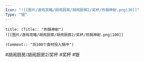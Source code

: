 ```yaml
---
Icon: "![[图片/游戏攻略/胡闹厨房/胡闹厨房2/奖杯/热锅神射.png|30]]"
Type: "银"
---
```

```ad-common-silver-trophy
title: (Title:: "热锅神射")
![[图片/游戏攻略/胡闹厨房/胡闹厨房2/奖杯/热锅神射.png|100]]

(Comment:: "将100个食材投入锅中")
```

#胡闹厨房/胡闹厨房2/奖杯 #奖杯 #银

